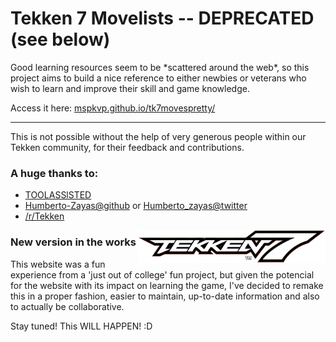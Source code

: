 # Tekken 7 Movelists -- DEPRECATED (see below)

Good learning resources seem to be \*scattered around the web\*, so this project aims to build a nice reference to either newbies or veterans who wish to learn and improve their skill and game knowledge.

Access it here: [mspkvp.github.io/tk7movespretty/](https://mspkvp.github.io/tk7movespretty/)

---

This is not possible without the help of very generous people within our Tekken community, for their feedback and contributions.

### A huge thanks to:

- [TOOLASSlSTED](https://toolassisted.github.io/T7/)
- [Humberto-Zayas@github](https://github.com/Humberto-Zayas) or [Humberto_zayas@twitter](https://twitter.com/Humberto_zayas)
- [/r/Tekken](https://reddit.com/r/tekken)

<img src="./assets/img/logo2.png" width="300" align="right" />


### New version in the works

This website was a fun experience from a 'just out of college' fun project, but given the potencial for the website with its impact on learning the game, I've decided to remake this in a proper fashion, easier to maintain, up-to-date information and also to actually be collaborative.

Stay tuned! This WILL HAPPEN! :D

